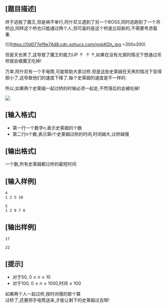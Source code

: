 ## [题目描述]

终于逃脱了魔王,但是祸不单行,阿什尼又遇到了另一个BOSS,同时逃跑到了一个吊桥边,同样这个桥也只能通过两个人,但可喜的是这个桥是比较新的,不需要考虑载重.

![](https://0d077ef9e74d8.cdn.sohucs.com/rpjpKGh_jpg =300x300)

但是天也黑了,这导致了魔王的能力UP$\uparrow \uparrow \uparrow$,如果在没有光源的情况下想通过吊桥就会被魔王吃掉!

万幸,阿什尼有一个手电筒,可能帮助大家过桥.但是这些史莱姆在天黑的情况下变得胆小了,这导致他们的速度下降了,每个史莱姆的速度是不一样的.

所以,如果两个史莱姆一起过桥的时候必须一起走,不然落后的会被吃掉!


![](https://0d077ef9e74d8.cdn.sohucs.com/rpcxbHX_png)

## [输入格式]

 - 第一行一个数字$n$,表示史莱姆的个数
 - 第二行$n$个数,表示第$i$个史莱姆过桥的时间,时间越大,过桥越慢

## [输出格式]

一个数,所有史莱姆都过桥的最短时间

## [输入样例]

```
4
1 2 5 10
```

```
5
1 2 8 7 6
```

## [输出样例]

```
17
```

```
22
```

## [提示]

 - 对于$50%$, $0\leq n \leq 10$
 - 对于$100%$, $0\leq n \leq 1000$,时间$\leq 100$

如果两个人一起过桥,按时间慢的那个算  
过桥了,还要把手电筒送来,才能让剩下的史莱姆过去呀!
